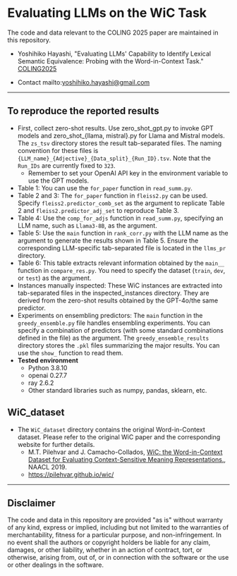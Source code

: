 # Evaluating LLMs on the WiC Task
The code and data relevant to the COLING 2025 paper are maintained in this repository.
- Yoshihiko Hayashi, "Evaluating LLMs' Capability to Identify Lexical Semantic Equivalence: Probing with the Word-in-Context Task." [COLING2025](https://coling2025.org/)

* Contact mailto:yoshihiko.hayashi@gmail.com

***
## To reproduce the reported results ##
* First, collect zero-shot results. Use zero_shot_gpt.py to invoke GPT models and zero_shot_{llama, mistral}.py for Llama and Mistral models. The `zs_tsv` directory stores the result tab-separated files. The naming convention for these files is `{LLM_name}_{Adjective}_{Data_split}_{Run_ID}.tsv`. Note that the `Run_IDs` are currently fixed to `323`.
    * Remember to set your OpenAI API key in the environment variable to use the GPT models.
* Table 1: You can use the `for_paper` function in `read_summ.py`.
* Table 2 and 3: The `for_paper` function in `fleiss2.py` can be used. Specify `fleiss2.predictor_comb_set` as the argument to replicate Table 2 and `fleiss2.predictor_adj_set` to reproduce Table 3.
* Table 4: Use the `comp_for_adjs` function in `read_summ.py`, specifying an LLM name, such as `Llama3-8B`, as the argument.
* Table 5: Use the `main` function in `rank_corr.py` with the LLM name as the argument to generate the results shown in Table 5. Ensure the corresponding LLM-specific tab-separated file is located in the `llms_pr` directory.
* Table 6: This table extracts relevant information obtained by the `main__` function in `compare_res.py`. You need to specify the dataset (`train`, `dev`, or `test`) as the argument.
* Instances manually inspected: These WiC instances are extracted into tab-separated files in the inspected_instances directory. They are derived from the zero-shot results obtained by the GPT-4o/the same predictor.
* Experiments on ensembling predictors: The `main` function in the `greedy_ensemble.py` file handles ensembling experiments. You can specify a combination of predictors (with some standard combinations defined in the file) as the argument. The `greedy_ensemble_results` directory stores the `.pkl` files summarizing the major results. You can use the `show_` function to read them.
* **Tested environment**
  * Python 3.8.10
  * openai 0.27.7
  * ray 2.6.2
  * Other standard libraries such as numpy, pandas, sklearn, etc.

## WiC_dataset 
* The `WiC_dataset` directory contains the original Word-in-Context dataset. Please refer to the original WiC paper and the corresponding website for further details.
  * M.T. Pilehvar and J. Camacho-Collados, [WiC: the Word-in-Context Dataset for Evaluating Context-Sensitive Meaning Representations.](https://aclanthology.org/N19-1128/), NAACL 2019.
  * https://pilehvar.github.io/wic/
  
***
## Disclaimer
The code and data in this repository are provided "as is" without warranty of any kind, express or implied, including but not limited to the warranties of merchantability, fitness for a particular purpose, and non-infringement. In no event shall the authors or copyright holders be liable for any claim, damages, or other liability, whether in an action of contract, tort, or otherwise, arising from, out of, or in connection with the software or the use or other dealings in the software.
